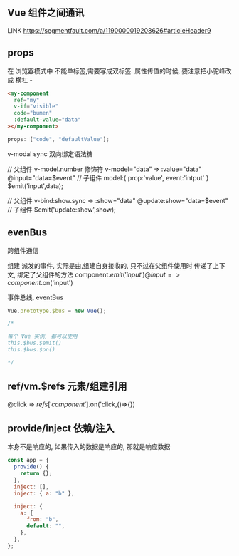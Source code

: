 ## Vue 组件之间通讯

LINK https://segmentfault.com/a/1190000019208626#articleHeader9

## props

在 浏览器模式中
不能单标签,需要写成双标签.
属性传值的时候, 要注意把小驼峰改成 横杠 -

```html
<my-component
  ref="my"
  v-if="visible"
  code="bumen"
  :default-value="data"
></my-component>
```

```js 组件内的props
props: ["code", "defaultValue"];
```

v-modal sync 双向绑定语法糖

// 父组件
v-model.number 修饰符
v-model="data" => :value="data" @input="data=$event"
// 子组件
model:{
    prop:'value',
    event:'intput'
}
$emit('input',data);

// 父组件
v-bind:show.sync => :show="data" @update:show="data=$event"
// 子组件
$emit('update:show',show);

## evenBus

跨组件通信

组建 派发的事件, 实际是由,组建自身接收的, 只不过在父组件使用时 传递了上下文, 绑定了父组件的方法
component.$emit('input')
@input => component.$on('input')

事件总线, eventBus

```js
Vue.prototype.$bus = new Vue();

/* 

每个 Vue 实例, 都可以使用  
this.$bus.$emit()
this.$bus.$on()

*/
```

## ref/vm.\$refs 元素/组建引用

@click => $refs['component'].$on('click,()=>{})

## provide/inject 依赖/注入

本身不是响应的, 如果传入的数据是响应的, 那就是响应数据

```js
const app = {
  provide() {
    return {};
  },
  inject: [],
  inject: { a: "b" },

  inject: {
    a: {
      from: "b",
      default: "",
    },
  },
};
```
